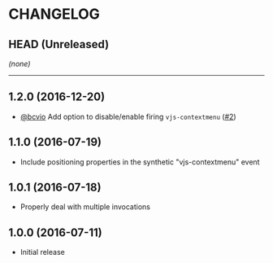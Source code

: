 CHANGELOG
=========

## HEAD (Unreleased)
_(none)_

--------------------

## 1.2.0 (2016-12-20)
* [@bcvio](https://github.com/bcvio) Add option to disable/enable firing `vjs-contextmenu` ([#2](https://github.com/brightcove/videojs-contextmenu/pull/2))

## 1.1.0 (2016-07-19)
* Include positioning properties in the synthetic "vjs-contextmenu" event

## 1.0.1 (2016-07-18)
* Properly deal with multiple invocations

## 1.0.0 (2016-07-11)
* Initial release

